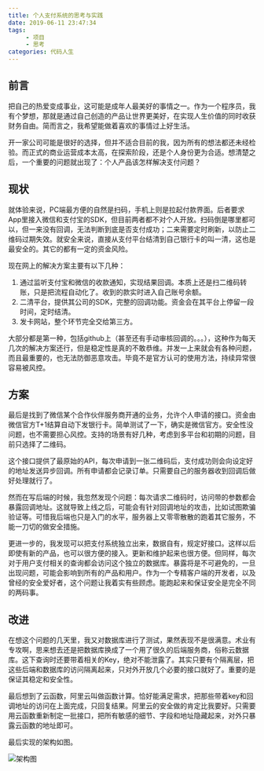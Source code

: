 ```yaml
---
title: 个人支付系统的思考与实践
date: 2019-06-11 23:47:34
tags:
     - 项目
     - 思考
categories: 代码人生
---
```


## 前言

把自己的热爱变成事业，这可能是成年人最美好的事情之一。作为一个程序员，我有个梦想，那就是通过自己创造的产品让世界更美好，在实现人生价值的同时收获财务自由。简而言之，我希望能做着喜欢的事情过上好生活。

开一家公司可能是很好的选择，但并不适合目前的我，因为所有的想法都还未经检验。而正式的商业运营成本太高，在探索阶段，还是个人身份更为合适。想清楚之后，一个重要的问题就出现了：个人产品该怎样解决支付问题？

<!--more-->

## 现状

就体验来说，PC端最方便的自然是扫码，手机上则是拉起付款界面。后者要求App里接入微信和支付宝的SDK，但目前两者都不对个人开放。扫码倒是哪里都可以，但一来没有回调，无法判断到底是否支付成功；二来需要定时刷新，以防止二维码过期失效。就安全来说，直接从支付平台结清到自己银行卡的叫一清，这也是最安全的。其它的都有一定的资金风险。

现在网上的解决方案主要有以下几种：

1. 通过监听支付宝和微信的收款通知，实现结果回调。本质上还是扫二维码转账，只是把流程自动化了。收到的款实时进入自己账号余额。
2. 二清平台，提供其公司的SDK，完整的回调功能。资金会在其平台上停留一段时间，定时结清。
3. 发卡网站，整个环节完全交给第三方。

大部分都是第一种，包括github上（甚至还有手动审核回调的。。。），这种作为每天几次的解决方案还行，但是稳定性是真的不敢恭维。并发一上来就会有各种问题，而且最重要的，也无法防御恶意攻击。毕竟不是官方认可的使用方法，持续异常很容易被风控。

## 方案

最后是找到了微信某个合作伙伴服务商开通的业务，允许个人申请的接口。资金由微信官方T+1结算自动下发银行卡。简单测试了一下，确实是微信官方。安全性没问题，也不需要担心风控。支持的场景有好几种，考虑到多平台和初期的问题，目前只选择了二维码。

这个接口提供了最原始的API，每次申请到一张二维码后，支付成功则会向设定好的地址发送异步回调。所有申请都会记录订单。只需要自己的服务器收到回调后做好处理就行了。

然而在写后端的时候，我忽然发现个问题：每次请求二维码时，访问带的参数都会暴露回调地址。这就导致上线之后，可能会有针对回调地址的攻击，比如试图欺骗验证等。可惜我后端也只是入门的水平，服务器上又零零散散的跑着其它服务，不能一刀切的做安全措施。

更进一步的，我发现可以把支付系统独立出来，数据自有，规定好接口。这样以后即使有新的产品，也可以很方便的接入。更新和维护起来也很方便。但同样，每次对于用户支付相关的查询都会访问这个独立的数据库。暴露将是不可避免的，一旦出现问题，可能会影响到所有的产品和用户。作为一个专精客户端的开发者，以及曾经的安全爱好者，这个问题让我着实有些顾虑。能跑起来和保证安全是完全不同的两码事。

## 改进

在想这个问题的几天里，我又对数据库进行了测试，果然表现不是很满意。术业有专攻啊，思来想去还是把数据库换成了一个用了很久的后端服务商，俗称云数据库。这下查询时还要带着相关的Key，绝对不能泄露了。其实只要有个隔离层，把这些后端和数据库的访问隔离起来，只对外开放几个必要的接口就好了。重要的是保证其稳定和安全性。

最后想到了云函数，阿里云叫做函数计算。恰好能满足需求，把那些带着key和回调地址的访问在上面完成，只回复结果。阿里云的安全做的肯定比我要好。只需要用云函数重新制定一批接口，把所有敏感的细节、字段和地址隐藏起来，对外只暴露云函数的地址即可。

最后实现的架构如图。

![架构图](/images/pic1.png)